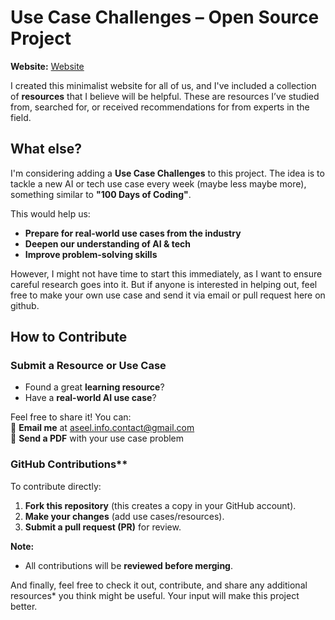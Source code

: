 # Use Case Challenges – Open Source Project  

 **Website:** [Website](https://aseelbahakeem.github.io/companies-use-case-challenges/resources.html)

I created this minimalist website for all of us, and I've included a collection of **resources** that I believe will be helpful. These are resources I’ve studied from, searched for, or received recommendations for from experts in the field.  

## What else?
I'm considering adding a **Use Case Challenges** to this project. The idea is to tackle a new AI or tech use case every week (maybe less maybe more), something similar to **"100 Days of Coding"**.

This would help us:  
- **Prepare for real-world use cases from the industry**
- **Deepen our understanding of AI & tech**
- **Improve problem-solving skills**  

However, I might not have time to start this immediately, as I want to ensure careful research goes into it. But if anyone is interested in helping out, feel free to make your own use case and send it via email or pull request here on github.

## How to Contribute  

### **Submit a Resource or Use Case**  
- Found a great **learning resource**?  
- Have a **real-world AI use case**?  

Feel free to share it! You can:  
📩 **Email me** at [aseel.info.contact@gmail.com](mailto:aseel.info.contact@gmail.com)  
📄 **Send a PDF** with your use case problem  

### GitHub Contributions**  
To contribute directly:  
1. **Fork this repository** (this creates a copy in your GitHub account).  
2. **Make your changes** (add use cases/resources).  
3. **Submit a pull request (PR)** for review.  

 **Note:**    
- All contributions will be **reviewed before merging**.  
 
And finally, feel free to check it out, contribute, and share any additional resources* you think might be useful. Your input will make this project better.  


